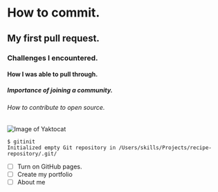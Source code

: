 # How to commit.
## My first pull request.
### Challenges I encountered.
#### How I was able to pull through.
##### Importance of joining a community.
###### How to contribute to open source.

![Image of Yaktocat](https://octodex.github.com/images/yaktocat.png)

```
$ gitinit
Initialized empty Git repository in /Users/skills/Projects/recipe-repository/.git/
```

- [ ] Turn on GitHub pages.
- [ ] Create my portfolio
- [ ] About me
